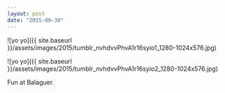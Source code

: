 ```yaml
---
layout: post
date: "2015-09-30"
---
```


![yo yo]({{ site.baseurl }}/assets/images/2015/tumblr_nvhdvvPhvA1r16syio1_1280-1024x576.jpg)

![yo yo]({{ site.baseurl }}/assets/images/2015/tumblr_nvhdvvPhvA1r16syio2_1280-1024x576.jpg)

Fun at Balaguer.
